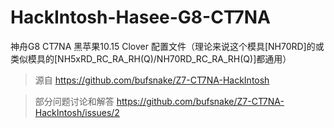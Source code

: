 # HackIntosh-Hasee-G8-CT7NA
神舟G8 CT7NA  黑苹果10.15 Clover 配置文件（理论来说这个模具[NH70RD]的或类似模具的[NH5xRD_RC_RA_RH(Q)/NH70RD_RC_RA_RH(Q)]都通用）

> 源自 https://github.com/bufsnake/Z7-CT7NA-HackIntosh

> 部分问题讨论和解答 https://github.com/bufsnake/Z7-CT7NA-HackIntosh/issues/2
